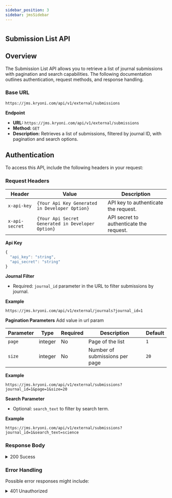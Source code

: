 ```yaml
---
sidebar_position: 3
sidebar: jmsSidebar
---
```


#

## **Submission List API**

## Overview

The Submission List API allows you to retrieve a list of journal submissions with pagination and search capabilities. The following documentation outlines authentication, request methods, and response handling.

### Base URL

```plaintext
https://jms.kryoni.com/api/v1/external/submissions
```

**Endpoint**

- **URL:** `https://jms.kryoni.com/api/v1/external/submissions`
- **Method:** `GET`
- **Description:** Retrieves a list of submissions, filtered by journal ID, with pagination and search options.

## Authentication

To access this API, include the following headers in your request:

### **Request Headers**

| Header         | Value                                             | Description                             |
| -------------- | ------------------------------------------------- | --------------------------------------- |
| `x-api-key`    | `{Your Api Key Generated in Developer Option}`    | API key to authenticate the request.    |
| `x-api-secret` | `{Your Api Secret Generated in Developer Option}` | API secret to authenticate the request. |

<div className="custom-json-response">

**Api Key**

```javascript
{
  "api_key": "string",
  "api_secret": "string"
}
```

</div>

**Journal Filter**

- Required: `journal_id` parameter in the URL to filter submissions by journal.

**Example**

```plaintext
https://jms.kryoni.com/api/v1/external/journals?journal_id=1
```

**Pagination Parameters**
Add value in url param

| Parameter | Type    | Required | Description                    | Default |
| --------- | ------- | -------- | ------------------------------ | ------- |
| `page`    | integer | No       | Page of the list               | `1`     |
| `size`    | integer | No       | Number of submissions per page | `20`    |

**Example**

```plaintext
https://jms.kryoni.com/api/v1/external/submissions?journal_id=1&page=1&size=20
```

**Search Parameter**

- Optional: `search_text` to filter by search term.

**Example**

```plaintext
https://jms.kryoni.com/api/v1/external/submissions?journal_id=1&search_text=science
```

### **Response Body**

<details className="response-success">
  <summary>200 Sucess</summary>
  <div className="custom-json-response">
  The response schema is returned in JSON format with details on the requested journals, pagination, and any applied search filters.
   <details>
    <summary>Response Schema: `application/json`</summary>

| Field              | Type              | Description                                                                                                                          |
| ------------------ | ----------------- | ------------------------------------------------------------------------------------------------------------------------------------ |
| `code`             | integer           | Status code indicating the result of the request. A value of `0` typically indicates a successful request.                           |
| `message`          | string            | Message describing the status of the response, e.g., "success" if the request was processed correctly.                               |
| `submissions`      | array of objects  | List of submissions that match the specified criteria. Each object represents a single submission and includes the following fields: |
| ├─ `id`            | integer           | Unique identifier for the submission.                                                                                                |
| ├─ `title`         | string            | Title of the submission.                                                                                                             |
| ├─ `journal_id`    | integer           | Unique identifier for the journal to which the submission belongs.                                                                   |
| ├─ `journal_title` | string            | Title of the journal associated with the submission.                                                                                 |
| └─ `created_at`    | string (datetime) | Date and time the submission was created, formatted in ISO 8601 (e.g., "2024-08-26T10:58:44.412203Z").                               |
| `page_context`     | object            | Object containing pagination information and search details. It includes the following fields:                                       |
| ├─ `page`          | integer           | Current page number of the response data.                                                                                            |
| ├─ `size`          | integer           | Number of submissions per page as specified in the request parameters.                                                               |
| ├─ `total_count`   | integer           | Total number of submissions that match the query criteria.                                                                           |
| └─ `search_text`   | string            | Search term used, if any, to filter the submissions. This value matches the `search_text` parameter from the request.                |

  </details>

**Response**

    ```yml
    {
      “code” : 0,
      “message” : “success”,
      “submissions”:[
          {
          “id”:1,
          “title”:”The Global Warning”,
          “journal_id” : 1,
          “journal_title” : “The Journal of Science”,
          “created_at” : ”2024-08-26T10:58:44.412203Z”
          },..
        ],
      “page_context”: {
        “page”: 1,
        “size”: 20,
        “total_count” : 100,
        “search_text”: ”science”
        }
      }
    ```

  </div>
</details>

### **Error Handling**

Possible error responses might include:

<details className="response-error">
  <summary>401 Unauthorized</summary>
  <div className="custom-json-response">
   <details>
    <summary>Response Schema: `application/json`</summary>
| Field             | Type               | Description                                                                                                                                        |
|-------------------|--------------------|----------------------------------------------------------------------------------------------------------------------------------------------------|
| `code`            | integer            | Error code indicating the type of error. Each code corresponds to a specific issue (e.g., `400` for bad request, `401` for unauthorized access).   |
| `message`         | string             | Descriptive error message explaining the issue encountered (e.g., "Invalid API key", "Journal ID required").                                        |
| `errors`          | array of objects   | Additional details on specific errors, if any, that occurred. Each error object contains information about a specific field or parameter issue:    |
| ├─ `field`        | string             | Name of the field or parameter that caused the error.                                                                                              |
| └─ `message`      | string             | Explanation of the error related to the field.                                                                                                      |

### Example Error Response

  </details>

    **Response**

```yml
{
  "code": 400,
  "message": "Invalid request parameters.",
  "errors":
    [
      {
        "field": "journal_id",
        "message": "The journal_id parameter is required.",
      },
      { "field": "x-api-key", "message": "Invalid API key provided." },
    ],
}
```

  </div>
</details>
